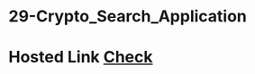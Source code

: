 # 29-Crypto_Search_Application
# Hosted Link [Check](https://namishagurunani.github.io/Crypto_Search_Application/)
